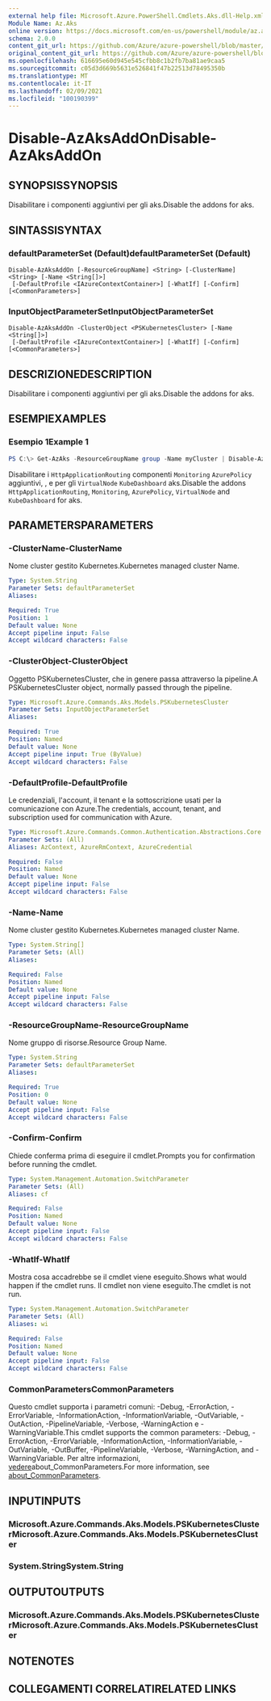 ```yaml
---
external help file: Microsoft.Azure.PowerShell.Cmdlets.Aks.dll-Help.xml
Module Name: Az.Aks
online version: https://docs.microsoft.com/en-us/powershell/module/az.aks/disable-azaksaddon
schema: 2.0.0
content_git_url: https://github.com/Azure/azure-powershell/blob/master/src/Aks/Aks/help/Disable-AzAksAddOn.md
original_content_git_url: https://github.com/Azure/azure-powershell/blob/master/src/Aks/Aks/help/Disable-AzAksAddOn.md
ms.openlocfilehash: 616695e60d945e545cfbb8c1b2fb7ba81ae9caa5
ms.sourcegitcommit: c05d3d669b5631e526841f47b22513d78495350b
ms.translationtype: MT
ms.contentlocale: it-IT
ms.lasthandoff: 02/09/2021
ms.locfileid: "100190399"
---
```

# <span data-ttu-id="941a2-101">Disable-AzAksAddOn</span><span class="sxs-lookup"><span data-stu-id="941a2-101">Disable-AzAksAddOn</span></span>

## <span data-ttu-id="941a2-102">SYNOPSIS</span><span class="sxs-lookup"><span data-stu-id="941a2-102">SYNOPSIS</span></span>
<span data-ttu-id="941a2-103">Disabilitare i componenti aggiuntivi per gli aks.</span><span class="sxs-lookup"><span data-stu-id="941a2-103">Disable the addons for aks.</span></span>

## <span data-ttu-id="941a2-104">SINTASSI</span><span class="sxs-lookup"><span data-stu-id="941a2-104">SYNTAX</span></span>

### <span data-ttu-id="941a2-105">defaultParameterSet (Default)</span><span class="sxs-lookup"><span data-stu-id="941a2-105">defaultParameterSet (Default)</span></span>
```
Disable-AzAksAddOn [-ResourceGroupName] <String> [-ClusterName] <String> [-Name <String[]>]
 [-DefaultProfile <IAzureContextContainer>] [-WhatIf] [-Confirm] [<CommonParameters>]
```

### <span data-ttu-id="941a2-106">InputObjectParameterSet</span><span class="sxs-lookup"><span data-stu-id="941a2-106">InputObjectParameterSet</span></span>
```
Disable-AzAksAddOn -ClusterObject <PSKubernetesCluster> [-Name <String[]>]
 [-DefaultProfile <IAzureContextContainer>] [-WhatIf] [-Confirm] [<CommonParameters>]
```

## <span data-ttu-id="941a2-107">DESCRIZIONE</span><span class="sxs-lookup"><span data-stu-id="941a2-107">DESCRIPTION</span></span>
<span data-ttu-id="941a2-108">Disabilitare i componenti aggiuntivi per gli aks.</span><span class="sxs-lookup"><span data-stu-id="941a2-108">Disable the addons for aks.</span></span>

## <span data-ttu-id="941a2-109">ESEMPI</span><span class="sxs-lookup"><span data-stu-id="941a2-109">EXAMPLES</span></span>

### <span data-ttu-id="941a2-110">Esempio 1</span><span class="sxs-lookup"><span data-stu-id="941a2-110">Example 1</span></span>
```powershell
PS C:\> Get-AzAks -ResourceGroupName group -Name myCluster | Disable-AzAksAddon -Name HttpApplicationRouting,Monitoring,AzurePolicy,VirtualNode,KubeDashboard
```

<span data-ttu-id="941a2-111">Disabilitare i `HttpApplicationRouting` componenti `Monitoring` `AzurePolicy` aggiuntivi, , e per gli `VirtualNode` `KubeDashboard` aks.</span><span class="sxs-lookup"><span data-stu-id="941a2-111">Disable the addons `HttpApplicationRouting`, `Monitoring`, `AzurePolicy`, `VirtualNode` and `KubeDashboard` for aks.</span></span>

## <span data-ttu-id="941a2-112">PARAMETERS</span><span class="sxs-lookup"><span data-stu-id="941a2-112">PARAMETERS</span></span>

### <span data-ttu-id="941a2-113">-ClusterName</span><span class="sxs-lookup"><span data-stu-id="941a2-113">-ClusterName</span></span>
<span data-ttu-id="941a2-114">Nome cluster gestito Kubernetes.</span><span class="sxs-lookup"><span data-stu-id="941a2-114">Kubernetes managed cluster Name.</span></span>

```yaml
Type: System.String
Parameter Sets: defaultParameterSet
Aliases:

Required: True
Position: 1
Default value: None
Accept pipeline input: False
Accept wildcard characters: False
```

### <span data-ttu-id="941a2-115">-ClusterObject</span><span class="sxs-lookup"><span data-stu-id="941a2-115">-ClusterObject</span></span>
<span data-ttu-id="941a2-116">Oggetto PSKubernetesCluster, che in genere passa attraverso la pipeline.</span><span class="sxs-lookup"><span data-stu-id="941a2-116">A PSKubernetesCluster object, normally passed through the pipeline.</span></span>

```yaml
Type: Microsoft.Azure.Commands.Aks.Models.PSKubernetesCluster
Parameter Sets: InputObjectParameterSet
Aliases:

Required: True
Position: Named
Default value: None
Accept pipeline input: True (ByValue)
Accept wildcard characters: False
```

### <span data-ttu-id="941a2-117">-DefaultProfile</span><span class="sxs-lookup"><span data-stu-id="941a2-117">-DefaultProfile</span></span>
<span data-ttu-id="941a2-118">Le credenziali, l'account, il tenant e la sottoscrizione usati per la comunicazione con Azure.</span><span class="sxs-lookup"><span data-stu-id="941a2-118">The credentials, account, tenant, and subscription used for communication with Azure.</span></span>

```yaml
Type: Microsoft.Azure.Commands.Common.Authentication.Abstractions.Core.IAzureContextContainer
Parameter Sets: (All)
Aliases: AzContext, AzureRmContext, AzureCredential

Required: False
Position: Named
Default value: None
Accept pipeline input: False
Accept wildcard characters: False
```

### <span data-ttu-id="941a2-119">-Name</span><span class="sxs-lookup"><span data-stu-id="941a2-119">-Name</span></span>
<span data-ttu-id="941a2-120">Nome cluster gestito Kubernetes.</span><span class="sxs-lookup"><span data-stu-id="941a2-120">Kubernetes managed cluster Name.</span></span>

```yaml
Type: System.String[]
Parameter Sets: (All)
Aliases:

Required: False
Position: Named
Default value: None
Accept pipeline input: False
Accept wildcard characters: False
```

### <span data-ttu-id="941a2-121">-ResourceGroupName</span><span class="sxs-lookup"><span data-stu-id="941a2-121">-ResourceGroupName</span></span>
<span data-ttu-id="941a2-122">Nome gruppo di risorse.</span><span class="sxs-lookup"><span data-stu-id="941a2-122">Resource Group Name.</span></span>

```yaml
Type: System.String
Parameter Sets: defaultParameterSet
Aliases:

Required: True
Position: 0
Default value: None
Accept pipeline input: False
Accept wildcard characters: False
```

### <span data-ttu-id="941a2-123">-Confirm</span><span class="sxs-lookup"><span data-stu-id="941a2-123">-Confirm</span></span>
<span data-ttu-id="941a2-124">Chiede conferma prima di eseguire il cmdlet.</span><span class="sxs-lookup"><span data-stu-id="941a2-124">Prompts you for confirmation before running the cmdlet.</span></span>

```yaml
Type: System.Management.Automation.SwitchParameter
Parameter Sets: (All)
Aliases: cf

Required: False
Position: Named
Default value: None
Accept pipeline input: False
Accept wildcard characters: False
```

### <span data-ttu-id="941a2-125">-WhatIf</span><span class="sxs-lookup"><span data-stu-id="941a2-125">-WhatIf</span></span>
<span data-ttu-id="941a2-126">Mostra cosa accadrebbe se il cmdlet viene eseguito.</span><span class="sxs-lookup"><span data-stu-id="941a2-126">Shows what would happen if the cmdlet runs.</span></span>
<span data-ttu-id="941a2-127">Il cmdlet non viene eseguito.</span><span class="sxs-lookup"><span data-stu-id="941a2-127">The cmdlet is not run.</span></span>

```yaml
Type: System.Management.Automation.SwitchParameter
Parameter Sets: (All)
Aliases: wi

Required: False
Position: Named
Default value: None
Accept pipeline input: False
Accept wildcard characters: False
```

### <span data-ttu-id="941a2-128">CommonParameters</span><span class="sxs-lookup"><span data-stu-id="941a2-128">CommonParameters</span></span>
<span data-ttu-id="941a2-129">Questo cmdlet supporta i parametri comuni: -Debug, -ErrorAction, -ErrorVariable, -InformationAction, -InformationVariable, -OutVariable, -OutAction, -PipelineVariable, -Verbose, -WarningAction e -WarningVariable.</span><span class="sxs-lookup"><span data-stu-id="941a2-129">This cmdlet supports the common parameters: -Debug, -ErrorAction, -ErrorVariable, -InformationAction, -InformationVariable, -OutVariable, -OutBuffer, -PipelineVariable, -Verbose, -WarningAction, and -WarningVariable.</span></span> <span data-ttu-id="941a2-130">Per altre informazioni, [vedere](http://go.microsoft.com/fwlink/?LinkID=113216)about_CommonParameters.</span><span class="sxs-lookup"><span data-stu-id="941a2-130">For more information, see [about_CommonParameters](http://go.microsoft.com/fwlink/?LinkID=113216).</span></span>

## <span data-ttu-id="941a2-131">INPUT</span><span class="sxs-lookup"><span data-stu-id="941a2-131">INPUTS</span></span>

### <span data-ttu-id="941a2-132">Microsoft.Azure.Commands.Aks.Models.PSKubernetesCluster</span><span class="sxs-lookup"><span data-stu-id="941a2-132">Microsoft.Azure.Commands.Aks.Models.PSKubernetesCluster</span></span>

### <span data-ttu-id="941a2-133">System.String</span><span class="sxs-lookup"><span data-stu-id="941a2-133">System.String</span></span>

## <span data-ttu-id="941a2-134">OUTPUT</span><span class="sxs-lookup"><span data-stu-id="941a2-134">OUTPUTS</span></span>

### <span data-ttu-id="941a2-135">Microsoft.Azure.Commands.Aks.Models.PSKubernetesCluster</span><span class="sxs-lookup"><span data-stu-id="941a2-135">Microsoft.Azure.Commands.Aks.Models.PSKubernetesCluster</span></span>

## <span data-ttu-id="941a2-136">NOTE</span><span class="sxs-lookup"><span data-stu-id="941a2-136">NOTES</span></span>

## <span data-ttu-id="941a2-137">COLLEGAMENTI CORRELATI</span><span class="sxs-lookup"><span data-stu-id="941a2-137">RELATED LINKS</span></span>
